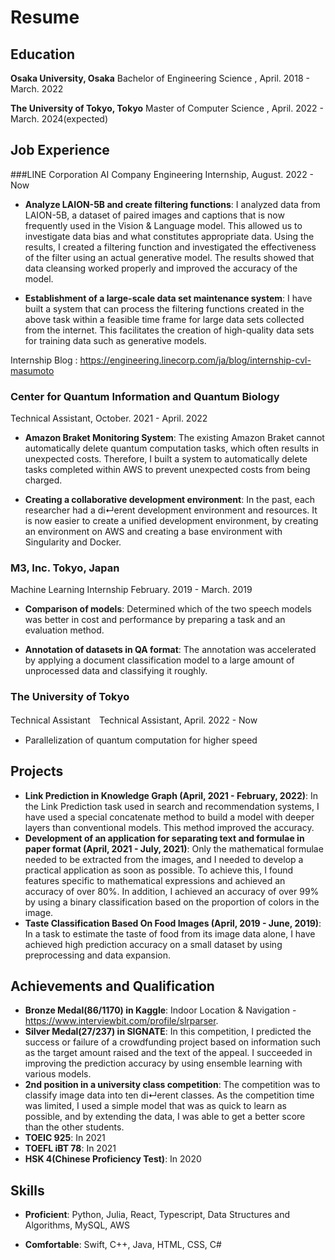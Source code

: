 # Resume 

## Education 

**Osaka University, Osaka**  Bachelor of Engineering Science , April. 2018 - March. 2022

**The University of Tokyo, Tokyo** Master of Computer Science , April. 2022 - March. 2024(expected)


## Job Experience

###LINE Corporation
   AI Company Engineering Internship, August. 2022 - Now

- **Analyze LAION-5B and create filtering functions**: I analyzed data from LAION-5B, a dataset of paired images and captions that is now frequently used in the Vision & Language model. This allowed us to investigate data bias and what constitutes appropriate data. Using the results, I created a filtering function and investigated the effectiveness of the filter using an actual generative model. The results showed that data cleansing worked properly and improved the accuracy of the model.

- **Establishment of a large-scale data set maintenance system**: I have built a system that can process the filtering functions created in the above task within a feasible time frame for large data sets collected from the internet. This facilitates the creation of high-quality data sets for training data such as generative models.

Internship Blog : https://engineering.linecorp.com/ja/blog/internship-cvl-masumoto

### Center for Quantum Information and Quantum Biology 
  Technical Assistant, October. 2021 - April. 2022

- **Amazon Braket Monitoring System**: The existing Amazon Braket cannot automatically delete quantum computation tasks, which often results in unexpected costs. Therefore, I built a system to automatically delete tasks completed within AWS to prevent unexpected costs from being charged.

- **Creating a collaborative development environment**: In the past, each researcher had a di↵erent development environment and resources. It is now easier to create a unified development environment, by creating an environment on AWS and creating a base environment with Singularity and Docker.

### M3, Inc. Tokyo, Japan
  Machine Learning Internship February. 2019 - March. 2019

- **Comparison of models**: Determined which of the two speech models was better in cost and performance by preparing a task and an evaluation method.

- **Annotation of datasets in QA format**: The annotation was accelerated by applying a document classification model to a large amount of unprocessed data and classifying it roughly.


### The University of Tokyo
  Technical Assistant　Technical Assistant, April. 2022 - Now

- Parallelization of quantum computation for higher speed

## Projects

- **Link Prediction in Knowledge Graph (April, 2021 - February, 2022)**: In the Link Prediction task used in search and recommendation systems, I have used a special concatenate method to build a model with deeper layers than conventional models. This method improved the accuracy.
- **Development of an application for separating text and formulae in paper format (April, 2021 - July, 2021)**: Only the mathematical formulae needed to be extracted from the images, and I needed to develop a practical application as soon as possible. To achieve this, I found features specific to mathematical expressions and achieved an accuracy of over 80%. In addition, I achieved an accuracy of over 99% by using a binary classification based on the proportion of colors in the image.
- **Taste Classification Based On Food Images (April, 2019 - June, 2019)**: In a task to estimate the taste of food from its image data alone, I have achieved high prediction accuracy on a small dataset by using preprocessing and data expansion.

## Achievements and Qualification
- **Bronze Medal(86/1170) in Kaggle**: Indoor Location & Navigation -https://www.interviewbit.com/profile/slrparser.
- **Silver Medal(27/237) in SIGNATE**: In this competition, I predicted the success or failure of a crowdfunding project based on information such as the target amount raised and the text of the appeal. I succeeded in improving the prediction accuracy by using ensemble learning with various models.
- **2nd position in a university class competition**: The competition was to classify image data into ten di↵erent classes. As the competition time was limited, I used a simple model that was as quick to learn as possible, and by extending the data, I was able to get a better score than the other students.
- **TOEIC 925**: In 2021
- **TOEFL iBT 78**: In 2021
- **HSK 4(Chinese Proficiency Test)**: In 2020

## Skills
- **Proficient**: Python, Julia, React, Typescript, Data Structures and Algorithms, MySQL, AWS 

- **Comfortable**: Swift, C++, Java, HTML, CSS, C#




